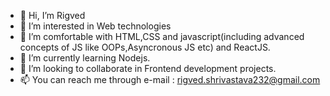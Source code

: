 - 👋 Hi, I’m Rigved
- 👀 I’m interested in Web technologies
- 🌱 I’m comfortable with HTML,CSS and javascript(including advanced concepts of JS like OOPs,Asyncronous JS etc) and ReactJS.
- 🌱 I’m currently learning Nodejs.
- 💞️ I’m looking to collaborate in Frontend development projects.
- 📫 You can reach me through e-mail : rigved.shrivastava232@gmail.com

<!---
Rigved29/Rigved29 is a ✨ special ✨ repository because its `README.md` (this file) appears on your GitHub profile.
You can click the Preview link to take a look at your changes.
--->

